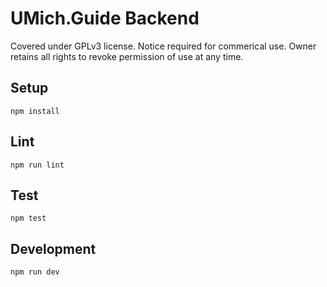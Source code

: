 # UMich.Guide Backend

Covered under GPLv3 license. Notice required for commerical use. Owner retains all rights to revoke permission of use at any time.

## Setup

```
npm install
```

## Lint

```
npm run lint
```

## Test

```
npm test
```

## Development

```
npm run dev
```
